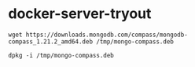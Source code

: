 # docker-server-tryout

```
wget https://downloads.mongodb.com/compass/mongodb-compass_1.21.2_amd64.deb /tmp/mongo-compass.deb

dpkg -i /tmp/mongo-compass.deb
```